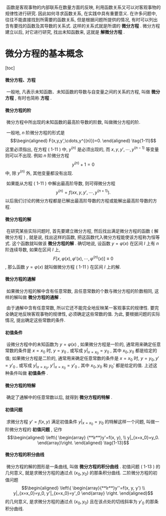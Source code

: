 ​	函数是客观事物的内部联系在数量方面的反映, 利用函数关系又可以对客观事物的规律性进行研究. 因此如何寻求函数关系, 在实践中具有重要意义. 在许多问题中, 往往不能直接找到所需要的函数关系, 但是根据问题所提供的情况, 有时可以列出含有要找的函数及其导数的关系式. 这样的关系式就是所谓的 **微分方程** . 微分方程建立以后, 对它进行研究, 找出未知函数来, 这就是 **解微分方程** . 

# 微分方程的基本概念



[toc]



#### 微分方程、方程

​	一般地, 凡表示未知函数、未知函数的导数与自变量之间的关系的方程, 叫做 **微分方程** , 有时也简称 **方程** .

#### 微分方程的阶

​	微分方程中所出现的未知函数的最高阶导数的阶数, 叫做微分方程的阶. 

​	一般地,  $n$ 阶微分方程的形式是 $$\begin{aligned} F(x,y,y',\cdots,y^{(n)})=0. \end{aligned} \tag{1-11}$$  这里必须指出, 在方程 ( 1-11 ) 中,  $y^{(n)}$ 是必须出现的, 而 $x, y, y', \cdots, y^{(n-1)}$ 等变量则可以不出现. 例如 $n$ 阶微分方程 $$y^{(n)}+1=0$$ 中, 除 $y^{(n)}$ 外, 其他变量都没有出现. 

​	如果能从方程 ( 1-11 ) 中解出最高阶导数, 则可得微分方程 $$y^{(n)}=f(xx, y, y',\cdots,y^{(n+1)}). \tag{1-12}$$  以后我们讨论的微分方程都是已解出最高阶导数的方程或能解出最高阶导数的方程. 

#### 微分方程的解

​	在研究某些实际问题时, 首先要建立微分方程, 然后找出满足微分方程的函数 ( 解微分方程 ) , 就是说, 找出这样的函数, 把这函数代入微分方程能使该方程称为恒等式. 这个函数就叫做该 **微分方程的解** . 确切地说, 设函数 $y=\varphi(x)$ 在区间 $I$ 上有 $n$ 阶连续导数, 如果在区间 $I$ 上,  $$F[x,\varphi(x),\varphi'(x),\cdots,\varphi^{(n)}(x)]\equiv{0}$$ , 那么函数 $y=\varphi(x)$ 就叫做微分方程 ( 1-11 ) 在区间 $I$ 上的解.

#### 微分方程的通解

​	如果微分方程的解中含有任意常数, 且任意常数的个数与微分方程的阶数相同, 这样的解叫做 **微分方程的通解** . 

​	由于通解中含有任意常数, 所以它还不能完全地反映某一客观事实的规律性. 要完全确定地反映客观事物的规律性, 必须确定这些常数的值. 为此, 要根据问题的实际情况, 提出确定这些常数的条件. 

#### 初值条件

​	设微分方程中的未知函数为 $y=\varphi(x)$ , 如果微分方程是一阶的, 通常用来确定任意常数的条件是 $x=x_0$ 时, $y=y_0$ , 或写成 $y|_{x=x_{0}}=y_{0}$ , 其中 $x_{0}, y_{0}$ 都是给定的值; 如果微分方程是二阶的, 通常用来确定任意常数的条件是 $x=x_0$ 时, $y=y_0,y'=y'_{0}$ , 或写成 $y|_{x=x_0},\ y'|_{x=x_0}=y'_{0}$ , 其中 $x_0, y_0$ 和 $y_0'$ 都是给定的值. 上述这种条件叫做 **初值条件** . 

#### 微分方程的特解

​	确定了通解中的任意常数以后, 就得到 **微分方程的特解** . 

#### 初值问题

​	求微分方程 $y'=f(x, y)$ 满足初值条件 $y|_{x=x_0}=y_0$ 的特解这样一个问题, 叫做一阶微分方程的 **初值问题** , 记作  $$\begin{aligned} \left\{ \begin{array} {**lr**}y'=f(x, y), \\ y|_{x=x_0}=y_0.  \end{array}\right. \end{aligned} \tag{1-13}$$ 

#### 微分方程的积分曲线

​	微分方程的解的图形是一条曲线, 叫做 **微分方程的积分曲线** . 初值问题 ( 1-13 ) 的几何意义, 就是求微分方程的通过点 $(x_0, y_0)$ 的那条积分曲线. 二阶微分方程的初值问题 $$\begin{aligned} \left\{ \begin{array}{**lr**}y''=f(x, y, y') \\ y|_{x=x_0}=y_0, y'|_{x=x_0}=y'_0  \end{array}  \right. \end{aligned}$$ 的几何意义, 是求微分方程的通过点 $(x_0, y_0)$ 且在该点处的切线斜率为 $y'_0$ 的那条积分曲线. 

